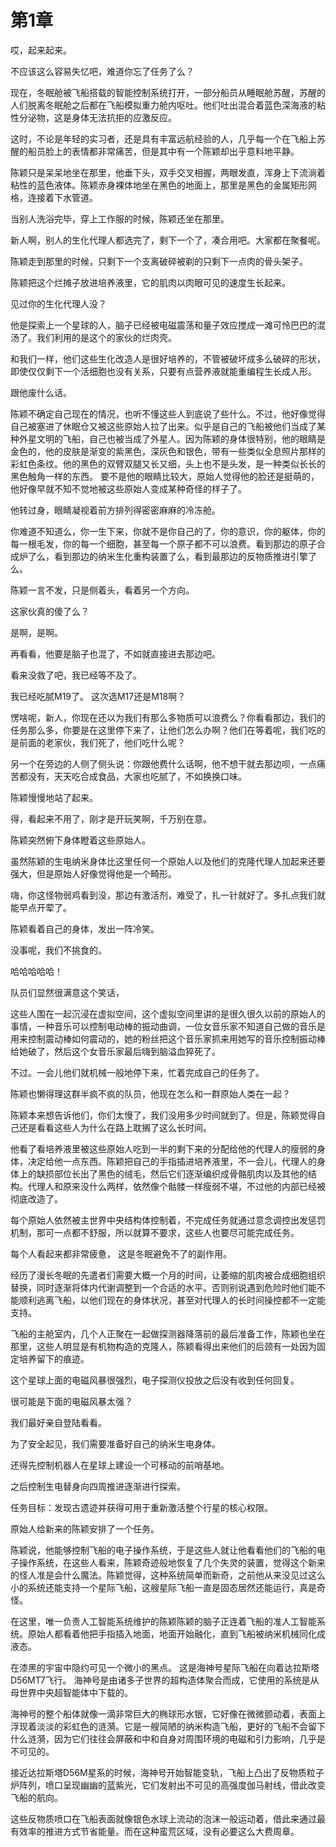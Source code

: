 # 第1章

哎，起来起来。

不应该这么容易失忆吧，难道你忘了任务了么？

现在，冬眠舱被飞船搭载的智能控制系统打开，一部分船员从睡眠舱苏醒，苏醒的人们脱离冬眠舱之后都在飞船模拟重力舱内呕吐。他们吐出混合着蓝色深海液的粘性分泌物，这是身体无法抗拒的应激反应。

这时，不论是年轻的实习者，还是具有丰富远航经验的人，几乎每一个在飞船上苏醒的船员脸上的表情都非常痛苦，但是其中有一个陈颖却出乎意料地平静。

陈颖只是呆呆地坐在那里，他垂下头，双手交叉相握，两眼发直，浑身上下流淌着粘性的蓝色液体。陈颖赤身裸体地坐在黑色的地面上，那里是黑色的金属矩形网格，连接着下水管道。

当别人洗浴完毕，穿上工作服的时候，陈颖还坐在那里。

新人啊，别人的生化代理人都选完了，剩下一个了，凑合用吧。大家都在聚餐呢。

陈颖走到那里的时候，只剩下一个支离破碎被剃的只剩下一点肉的骨头架子。

陈颖把这个烂摊子放进培养液里，它的肌肉以肉眼可见的速度生长起来。

见过你的生化代理人没？

他是探索上一个星球的人，脑子已经被电磁震荡和量子效应搅成一滩可怜巴巴的混汤了。我们利用的是这个的家伙的烂肉壳。

和我们一样，他们这些生化改造人是很好培养的，不管被破坏成多么破碎的形状，即使仅仅剩下一个活细胞也没有关系，只要有点营养液就能重编程生长成人形。

跟他废什么话。

陈颖不确定自己现在的情况，也听不懂这些人到底说了些什么。不过，他好像觉得自己被塞进了休眠仓又被这些原始人拉了出来。似乎是自己的飞船被他们当成了某种外星文明的飞船，自己也被当成了外星人。因为陈颖的身体很特别，他的眼睛是金色的，他的皮肤是渐变的紫黑色，深灰色和银色，带有一些类似全息照片那样的彩虹色条纹。他的黑色的双臂双腿又长又细，头上也不是头发，是一种类似长长的黑色触角一样的东西。 要不是他的眼睛比较大，原始人觉得他的脸还是挺萌的，他好像早就不知不觉地被这些原始人变成某种奇怪的样子了。

他转过身，眼睛凝视着前方排列得密密麻麻的冷冻舱。

你难道不知道么，你一生下来，你就不是你自己的了，你的意识，你的躯体，你的每一根毛发，你的每一个细胞，甚至每一个原子都不可以浪费。看到那边的原子合成炉了么，看到那边的纳米生化重构装置了么，看到最那边的反物质推进引擎了么。

陈颖一言不发，只是侧着头，看着另一个方向。

这家伙真的傻了么？

是啊，是啊。

再看看，他要是脑子也混了，不如就直接进去那边吧。

看来没救了吧，我已经等不及了。

我已经吃腻M19了。 这次选M17还是M18啊？

愣啥呢，新人，你现在还以为我们有那么多物质可以浪费么？你看看那边，我们的任务那么多，你要是在这里停下来了，让他们怎么办啊？他们在等着呢，我们吃的是前面的老家伙，我们死了，他们吃什么呢？

另一个在旁边的人侧了侧头说：你跟他费什么话啊，他不想干就去那边呗，一点痛苦都没有，天天吃合成食品，大家也吃腻了，不如换换口味。

陈颖慢慢地站了起来。

得，看起来不用了，刚才是开玩笑啊，千万别在意。

陈颖突然俯下身体瞪着这些原始人。

虽然陈颖的生电纳米身体比这里任何一个原始人以及他们的克隆代理人加起来还要强大，但是原始人好像觉得他是一个畸形。

嗨，你这怪物弱鸡看到没，那边有激活剂，难受了，扎一针就好了。多扎点我们就能早点开荤了。

陈颖看着自己的身体，发出一阵冷笑。

没事呢，我们不挑食的。

哈哈哈哈哈！

队员们显然很满意这个笑话，

这些人围在一起沉浸在虚拟空间，这个虚拟空间里讲的是很久很久以前的原始人的事情，一种音乐可以控制电动棒的振动曲调，一位女音乐家不知道自己做的音乐是用来控制震动棒如何震动的，她的粉丝把这个音乐家抓来用她写的音乐控制振动棒给她破了，然后这个女音乐家最后嗨到脑溢血猝死了。

 不过。一会儿他们就机械一般地停下来，忙着完成自己的任务了。

陈颖也懒得理这群半疯不疯的队员，他现在怎么和一群原始人类在一起？

陈颖本来想告诉他们，你们太慢了，我们没用多少时间就到了。但是，陈颖觉得自己还是看看这些人为什么在路上耽搁了这么长时间。

他看了看培养液里被这些原始人吃到一半的剩下来的分配给他的代理人的瘦弱的身体，决定给他一点东西。陈颖把自己的手指插进培养液里，不一会儿，代理人的身体上的缺损部位长出了黑色的绒毛，然后它们逐渐编织成骨骼肌肉以及其他的结构。代理人和原来没什么两样，依然像个骷髅一样瘦弱不堪，不过他的内部已经被彻底改造了。

每个原始人依然被主世界中央结构体控制着，不完成任务就通过意念调控出发惩罚机制，那可一点都不舒服，所以就算不要求，这些人也要尽可能完成任务。

每个人看起来都非常疲惫， 这是冬眠避免不了的副作用。

经历了漫长冬眠的先遣者们需要大概一个月的时间，让萎缩的肌肉被合成细胞组织替换，同时逐渐将体内代谢调整到一个合适的水平。否则别说遇到危险时他们能不能顺利逃离飞船，以他们现在的身体状况，甚至对代理人的长时间操控都不一定能支持。

飞船的主舱室内，几个人正聚在一起做探测器降落前的最后准备工作，陈颖也坐在那里，这些人明显是有机物构造的克隆人，陈颖看得出来他们的后颈有一处因为固定培养留下的痕迹。

这个星球上面的电磁风暴很强烈，电子探测仪投放之后没有收到任何回复。

很可能是下面的电磁风暴太强？

我们最好亲自登陆看看。

为了安全起见，我们需要准备好自己的纳米生电身体。

还得先控制机器人在星球上建设一个可移动的前哨基地。

之后控制生电替身向四周推进逐渐进行探索。

任务目标：发现古遗迹并获得可用于重新激活整个行星的核心权限。

原始人给新来的陈颖安排了一个任务。

 陈颖说，他能够控制飞船的电子操作系统，于是这些人就让他看看他们的飞船的电子操作系统，在这些人看来，陈颖奇迹般地恢复了几个失灵的装置，觉得这个新来的怪人准是会什么魔法。陈颖觉得，这种系统简单而新奇，之前他从来没见过这么小的系统还能支持一个星际飞船，这艘星际飞船一直是固态居然还能运行，真是奇怪。

在这里，唯一负责人工智能系统维护的陈颖陈颖的脑子正连着飞船的准人工智能系统。原始人都看着他把手指插入地面，地面开始融化，直到飞船被纳米机械同化成液态。

在漆黑的宇宙中隐约可见一个微小的黑点。 这是海神号星际飞船在向着达拉斯塔D56MT7飞行。 海神号是由诸多子世界的超构造体聚合而成，它使用的系统是从母世界中央超智能体中下载的。

海神号的整个船体就像一滴非常巨大的椭球形水银，它好像在微微颤动着，表面上浮现着淡淡的彩虹色的涟漪。它是一艘简陋的纳米构造飞船，更好的飞船不会留下什么涟漪，因为它们往往会屏蔽和中和自身对周围环境的电磁和引力影响，几乎是不可见的。

接近达拉斯塔D56M星系的时候，海神号开始智能变轨，飞船上凸出了反物质粒子炉阵列，喷口呈现幽幽的蓝紫光，它们发射出不可见的高强度伽马射线，借此改变飞船的航向。

这些反物质喷口在飞船表面就像银色水球上流动的泡沫一般运动着，借此来通过最有效率的推进方式节省能量。而在这种蛮荒区域，没有必要这么大费周章。  


